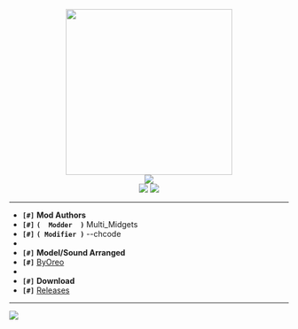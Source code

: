 <div align="center">
    <img eight="300px" width="300px" src="https://raw.githubusercontent.com/qberkdc/zombie_swarm/public/logos/logo.jpg">
</div>

<div align="center">
    <img src="https://img.shields.io/github/downloads/qberkdc/zombie_swarm/total?style=plastic" />
    <div>
        <a href="https://github.com/qberkdc/zombie_swarm/releases"><img src="https://img.shields.io/badge/releases-blue?style=plastic" /></a>
        <a href="https://github.com/byoreo/zs-list"><img src="https://img.shields.io/badge/addons-blue?style=plastic" /></a>
    </div>
</div>

----

* **`[#]`** **Mod Authors**
* **`[#]`** **`(  Modder  )`** Multi_Midgets
* **`[#]`** **`( Modifier )`** --chcode
* 
* **`[#]`** **Model/Sound Arranged**
* **`[#]`** [ByOreo](https://github.com/byoreo/)
* 
* **`[#]`** **Download**
* **`[#]`** [Releases](https://github.com/qberkdc/zombie_swarm/releases)

----

<img src="https://raw.githubusercontent.com/qberkdc/zombie_swarm/public/logos/banner.jpg">
